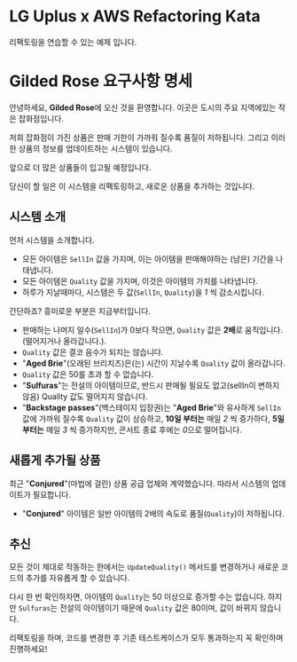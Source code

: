 # LG Uplus x AWS Refactoring Kata
리팩토링을 연습할 수 있는 예제 입니다.

# Gilded Rose 요구사항 명세

안녕하세요, **Gilded Rose**에 오신 것을 환영합니다. 이곳은 도시의 주요 지역에있는 작은 잡화점입니다.

저희 잡화점이 가진 상품은 판매 기한이 가까워 질수록 품질이 저하됩니다. 그리고 이러한 상품의 정보를 업데이트하는 시스템이 있습니다.

앞으로 더 많은 상품들이 입고될 예정입니다.

당신이 할 일은 이 시스템을 리팩토링하고, 새로운 상품을 추가하는 것입니다.

## 시스템 소개
먼저 시스템을 소개합니다.

- 모든 아이템은 `SellIn` 값을 가지며, 이는 아이템을 판매해야하는 (남은) 기간을 나태냅니다.
- 모든 아이템은 `Quality` 값을 가지며, 이것은 아이템의 가치를 나타냅니다.
- 하루가 지날때마다, 시스템은 두 값(`SellIn`, `Quality`)을 *1* 씩 감소시킵니다.

간단하죠? 흥미로운 부분은 지금부터입니다.

- 판매하는 나머지 일수(`SellIn`)가 0보다 작으면, `Quality` 값은 **2배**로 움직입니다.(떨어지거나 올라갑니다.).
- `Quality` 값은 결코 음수가 되지는 않습니다.
- "**Aged Brie**"(오래된 브리치즈)은(는) 시간이 지날수록 `Quality` 값이 올라갑니다.
- `Quality` 값은 50를 초과 할 수 없습니다.
- "**Sulfuras**"는 전설의 아이템이므로, 반드시 판매될 필요도 없고(sellIn이 변하지 않음) Quality 값도 떨어지지 않습니다.
- "**Backstage passes**"(백스테이지 입장권)는 "**Aged Brie**"와 유사하게 `SellIn` 값에 가까워 질수록 `Quality` 값이 상승하고, **10일 부터는** 매일 *2* 씩 증가하다, **5일 부터는** 매일 *3* 씩 증가하지만, 콘서트 종료 후에는 *0*으로 떨어집니다.

## 새롭게 추가될 상품

최근 "**Conjured**"(마법에 걸린) 상품 공급 업체와 계약했습니다. 따라서 시스템의 업데이트가 필요합니다.

- "**Conjured**" 아이템은 일반 아이템의 2배의 속도로 품질(`Quality`)이 저하됩니다.

## 추신

모든 것이 제대로 작동하는 한에서는 `UpdateQuality()` 메서드를 변경하거나 새로운 코드의 추가를 자유롭게 할 수 있습니다.

다시 한 번 확인하자면, 아이템의 `Quality`는 50 이상으로 증가할 수는 없습니다. 하지만 `Sulfuras`는 전설의 아이템이기 때문에 `Quality` 값은 80이며, 값이 바뀌지 않습니다.

리팩토링을 하며, 코드를 변경한 후 기존 테스트케이스가 모두 통과하는지 꼭 확인하며 진행하세요!
